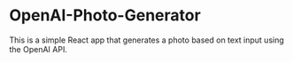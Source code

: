 # OpenAI-Photo-Generator
This is a simple React app that generates a photo based on text input using the OpenAI API.
